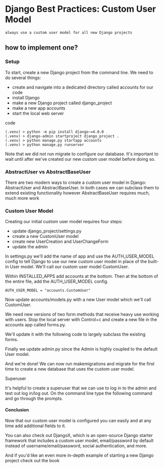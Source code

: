 # Django Best Practices: Custom User Model
`always use a custom user model for all new Django projects`

## how to implement one?

### Setup

To start, create a new Django project from the command line. We need to do several things:

- create and navigate into a dedicated directory called accounts for our code
- install Django
- make a new Django project called django_project
- make a new app accounts
- start the local web server

code

    (.venv) > python -m pip install django~=4.0.0
    (.venv) > django-admin startproject django_project .
    (.venv) > python manage.py startapp accounts
    (.venv) > python manage.py runserver

Note that we did not run migrate to configure our database. It's important to wait until after we've created our new custom user model before doing so.

### AbstractUser vs AbstractBaseUser

There are two modern ways to create a custom user model in Django: AbstractUser and AbstractBaseUser. In both cases we can subclass them to extend existing functionality however AbstractBaseUser requires much, much more work

### Custom User Model

Creating our initial custom user model requires four steps:

- update django_project/settings.py
- create a new CustomUser model
- create new UserCreation and UserChangeForm
- update the admin

In settings.py we'll add the name of app and use the AUTH_USER_MODEL config to tell Django to use our new custom user model in place of the built-in User model. We'll call our custom user model CustomUser.

Within INSTALLED_APPS add accounts at the bottom. Then at the bottom of the entire file, add the AUTH_USER_MODEL config.

    AUTH_USER_MODEL = "accounts.CustomUser" 

Now update accounts/models.py with a new User model which we'll call CustomUser.

We need new versions of two form methods that receive heavy use working with users. Stop the local server with Control+c and create a new file in the accounts app called forms.py.

We'll update it with the following code to largely subclass the existing forms.

Finally we update admin.py since the Admin is highly coupled to the default User model.

And we're done! We can now run makemigrations and migrate for the first time to create a new database that uses the custom user model.

Superuser

It's helpful to create a superuser that we can use to log in to the admin and test out log in/log out. On the command line type the following command and go through the prompts.

#### Conclusion

Now that our custom user model is configured you can easily and at any time add additional fields to it.

You can also check out DjangoX, which is an open-source Django starter framework that includes a custom user model, email/password by default instead of username/email/password, social authentication, and more.

And if you'd like an even more in-depth example of starting a new Django project check out the book 